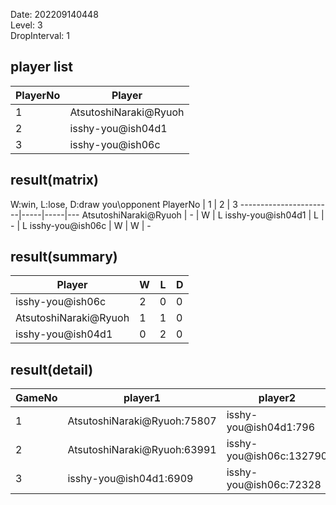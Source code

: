 Date: 202209140448  
Level: 3  
DropInterval: 1  
## player list
PlayerNo  |  Player
----------|-----------------------
1         |  AtsutoshiNaraki@Ryuoh
2         |  isshy-you@ish04d1
3         |  isshy-you@ish06c
## result(matrix)
W:win, L:lose, D:draw
you\opponent PlayerNo  |  1  |  2  |  3
-----------------------|-----|-----|---
AtsutoshiNaraki@Ryuoh  |  -  |  W  |  L
isshy-you@ish04d1      |  L  |  -  |  L
isshy-you@ish06c       |  W  |  W  |  -
## result(summary)
Player                 |  W  |  L  |  D
-----------------------|-----|-----|---
isshy-you@ish06c       |  2  |  0  |  0
AtsutoshiNaraki@Ryuoh  |  1  |  1  |  0
isshy-you@ish04d1      |  0  |  2  |  0
## result(detail)
GameNo  |  player1                      |  player2
--------|-------------------------------|-------------------------
1       |  AtsutoshiNaraki@Ryuoh:75807  |  isshy-you@ish04d1:796
2       |  AtsutoshiNaraki@Ryuoh:63991  |  isshy-you@ish06c:132790
3       |  isshy-you@ish04d1:6909       |  isshy-you@ish06c:72328
